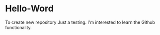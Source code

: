 # Hello-Word
To create new repository
Just a testing.
I'm interested to learn the Github functionality.
